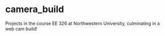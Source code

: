 # camera_build
Projects in the course EE 326 at Northwestern University, culminating in a web cam build!
